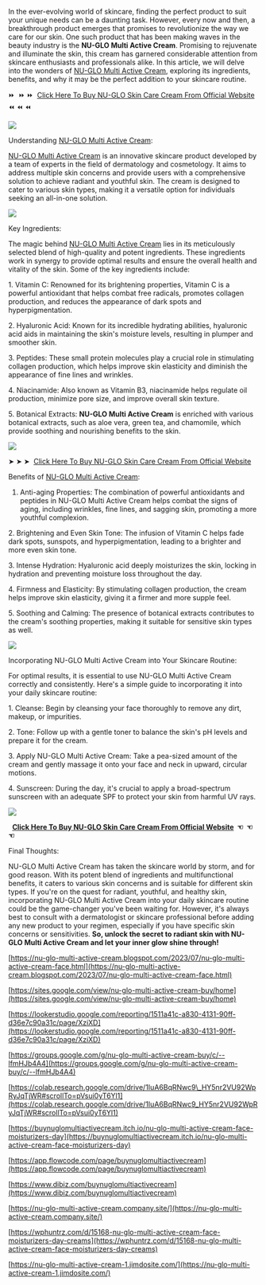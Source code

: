 In the ever-evolving world of skincare, finding the perfect product to suit your unique needs can be a daunting task. However, every now and then, a breakthrough product emerges that promises to revolutionize the way we care for our skin. One such product that has been making waves in the beauty industry is the **NU-GLO Multi Active Cream**. Promising to rejuvenate and illuminate the skin, this cream has garnered considerable attention from skincare enthusiasts and professionals alike. In this article, we will delve into the wonders of [NU-GLO Multi Active Cream](https://sites.google.com/view/nu-glo-multi-active-cream-buy/home), exploring its ingredients, benefits, and why it may be the perfect addition to your skincare routine.

⏩  ⏩ ⏩  [Click Here To Buy NU-GLO Skin Care Cream From Official Website](https://www.glitco.com/get-nu-glo-skin-care-cream) ⏪ ⏪ ⏪

[![](https://blogger.googleusercontent.com/img/b/R29vZ2xl/AVvXsEh1b5OtFcsqifeLTF2QUPW4tdoEc29iqr7i5Ok3IFuWo3vo8tDSOoyZyeMh1YR4pLz7kXqDnatFA6fCHj-A0AE_KTCr-_dHx5URpYDAlMxReFyWqqujLlkNynDoAPBcR8zkd2YwWrUkkwkVin1ikvASYTW7YVpYFs40HibrzuQib895LMELwB2IBtAe6NHd/w640-h360/Screenshot%20(932).png)](https://www.glitco.com/get-nu-glo-skin-care-cream)

Understanding [NU-GLO Multi Active Cream](https://colab.research.google.com/drive/1IuA6BqRNwc9_HY5nr2VU92WpRyJqTjWR#scrollTo=pVsui0yT6Yl1):

[NU-GLO Multi Active Cream](https://groups.google.com/g/nu-glo-multi-active-cream-buy/c/--lfmHJb4A4) is an innovative skincare product developed by a team of experts in the field of dermatology and cosmetology. It aims to address multiple skin concerns and provide users with a comprehensive solution to achieve radiant and youthful skin. The cream is designed to cater to various skin types, making it a versatile option for individuals seeking an all-in-one solution.

[![](https://blogger.googleusercontent.com/img/b/R29vZ2xl/AVvXsEi-1XuInHBGRHhT1P0cBtHRxBvRQ1_WsAQ3w3GPUm48XnJ_tJCylKcR1eb8pFTnD8Xp8PyRTeych19TmQKIm-Ovj8CalFH9NfP9h2-CZLm8PROJkyleMrdUoU7Tc5utOkugVuuxCAhdr-3jHElscb0-Psx3Yjq2xFR0t8R00YMcgmamSY5-tIZ9HZZolKr1/w640-h410/Screenshot%20(933).png)](https://www.glitco.com/get-nu-glo-skin-care-cream)

Key Ingredients:

The magic behind [NU-GLO Multi Active Cream](https://lookerstudio.google.com/reporting/1511a41c-a830-4131-90ff-d36e7c90a31c/page/XziXD) lies in its meticulously selected blend of high-quality and potent ingredients. These ingredients work in synergy to provide optimal results and ensure the overall health and vitality of the skin. Some of the key ingredients include:

1\. Vitamin C: Renowned for its brightening properties, Vitamin C is a powerful antioxidant that helps combat free radicals, promotes collagen production, and reduces the appearance of dark spots and hyperpigmentation.

2\. Hyaluronic Acid: Known for its incredible hydrating abilities, hyaluronic acid aids in maintaining the skin's moisture levels, resulting in plumper and smoother skin.

3\. Peptides: These small protein molecules play a crucial role in stimulating collagen production, which helps improve skin elasticity and diminish the appearance of fine lines and wrinkles.

4\. Niacinamide: Also known as Vitamin B3, niacinamide helps regulate oil production, minimize pore size, and improve overall skin texture.

5\. Botanical Extracts: **NU-GLO Multi Active Cream** is enriched with various botanical extracts, such as aloe vera, green tea, and chamomile, which provide soothing and nourishing benefits to the skin.

[![](https://blogger.googleusercontent.com/img/b/R29vZ2xl/AVvXsEigZC0W0eAnW8pYjj7IQRdQ7g4Jv3keGOj5iK4uFLetaQAO4lKFYxqI72c2IMlr-Y4GysyHxLXRiwDOE8Q2SD7JGCISegM2PvmluAgUi9wMjbcY7tEycVSfFTz8J9KYz-YHXdfgTJ65Tyz5SFViYIOiW21VvRCLzGqyJ5bmvGNwcn21nv9hRCkiIZqwwSkm/w640-h288/Screenshot%20(936).png)](https://www.glitco.com/get-nu-glo-skin-care-cream)

➤ ➤ ➤  [Click Here To Buy NU-GLO Skin Care Cream From Official Website](https://www.glitco.com/get-nu-glo-skin-care-cream) 

Benefits of [NU-GLO Multi Active Cream](https://sites.google.com/view/nu-glo-multi-active-cream-buy/home):

1. Anti-aging Properties: The combination of powerful antioxidants and peptides in NU-GLO Multi Active Cream helps combat the signs of aging, including wrinkles, fine lines, and sagging skin, promoting a more youthful complexion.

2\. Brightening and Even Skin Tone: The infusion of Vitamin C helps fade dark spots, sunspots, and hyperpigmentation, leading to a brighter and more even skin tone.

3\. Intense Hydration: Hyaluronic acid deeply moisturizes the skin, locking in hydration and preventing moisture loss throughout the day.

4\. Firmness and Elasticity: By stimulating collagen production, the cream helps improve skin elasticity, giving it a firmer and more supple feel.

5\. Soothing and Calming: The presence of botanical extracts contributes to the cream's soothing properties, making it suitable for sensitive skin types as well.

[![](https://blogger.googleusercontent.com/img/b/R29vZ2xl/AVvXsEgrUQslu00yff6eK4-5IHOQEbD9KpClhwe9EqsM7sS8xXuxC9FxKZzObuFcvTarRWumMkQVJ5XBjk-AjzjEoJS7hRyc7ruXGxcE9YM-UvO6oSx_nSecbOAyXEEhfrcdziNQcbvQwgIAHNWwuKIVXDXwqH5tXnJpmCIBql9dzuHhv0iXAYv0nwai96yJ0B3-/w640-h386/Screenshot%20(934).png)](https://www.glitco.com/get-nu-glo-skin-care-cream)

Incorporating NU-GLO Multi Active Cream into Your Skincare Routine:

For optimal results, it is essential to use NU-GLO Multi Active Cream correctly and consistently. Here's a simple guide to incorporating it into your daily skincare routine:

1\. Cleanse: Begin by cleansing your face thoroughly to remove any dirt, makeup, or impurities.

2\. Tone: Follow up with a gentle toner to balance the skin's pH levels and prepare it for the cream.

3\. Apply NU-GLO Multi Active Cream: Take a pea-sized amount of the cream and gently massage it onto your face and neck in upward, circular motions.

4\. Sunscreen: During the day, it's crucial to apply a broad-spectrum sunscreen with an adequate SPF to protect your skin from harmful UV rays.

[![](https://blogger.googleusercontent.com/img/b/R29vZ2xl/AVvXsEh1P5A53HJJqOTeoBa3X0b5thwFO2z7F9riJcbG2yb8Os4ZzXQOpxk34lBSm5LYU12IdmtoUmaWDVT42nWA18tu3Zb76mELhaPBk9ACF877ixWPpyHA7X-JUKuMC7Fh59a29RYycq8-11ouoQnqsGXAt1IfHMtqc8Vrfz3vN6ownCNsaOxB6lsT5HTw3RzC/w640-h300/Screenshot%20(935).png)](https://www.glitco.com/get-nu-glo-skin-care-cream)

  **[Click Here To Buy NU-GLO Skin Care Cream From Official Website](https://www.glitco.com/get-nu-glo-skin-care-cream)  ☜  ☜  ☜**

Final Thoughts:

NU-GLO Multi Active Cream has taken the skincare world by storm, and for good reason. With its potent blend of ingredients and multifunctional benefits, it caters to various skin concerns and is suitable for different skin types. If you're on the quest for radiant, youthful, and healthy skin, incorporating NU-GLO Multi Active Cream into your daily skincare routine could be the game-changer you've been waiting for. However, it's always best to consult with a dermatologist or skincare professional before adding any new product to your regimen, especially if you have specific skin concerns or sensitivities. **So, unlock the secret to radiant skin with NU-GLO Multi Active Cream and let your inner glow shine through!**

[https://nu-glo-multi-active-cream.blogspot.com/2023/07/nu-glo-multi-active-cream-face.html](https://nu-glo-multi-active-cream.blogspot.com/2023/07/nu-glo-multi-active-cream-face.html)

[https://sites.google.com/view/nu-glo-multi-active-cream-buy/home](https://sites.google.com/view/nu-glo-multi-active-cream-buy/home)

[https://lookerstudio.google.com/reporting/1511a41c-a830-4131-90ff-d36e7c90a31c/page/XziXD](https://lookerstudio.google.com/reporting/1511a41c-a830-4131-90ff-d36e7c90a31c/page/XziXD)

[https://groups.google.com/g/nu-glo-multi-active-cream-buy/c/--lfmHJb4A4](https://groups.google.com/g/nu-glo-multi-active-cream-buy/c/--lfmHJb4A4)

[https://colab.research.google.com/drive/1IuA6BqRNwc9\_HY5nr2VU92WpRyJqTjWR#scrollTo=pVsui0yT6Yl1](https://colab.research.google.com/drive/1IuA6BqRNwc9_HY5nr2VU92WpRyJqTjWR#scrollTo=pVsui0yT6Yl1)

[https://buynuglomultiactivecream.itch.io/nu-glo-multi-active-cream-face-moisturizers-day](https://buynuglomultiactivecream.itch.io/nu-glo-multi-active-cream-face-moisturizers-day)

[https://app.flowcode.com/page/buynuglomultiactivecream](https://app.flowcode.com/page/buynuglomultiactivecream)

[https://www.dibiz.com/buynuglomultiactivecream](https://www.dibiz.com/buynuglomultiactivecream)

[https://nu-glo-multi-active-cream.company.site/](https://nu-glo-multi-active-cream.company.site/)

[https://wphuntrz.com/d/15168-nu-glo-multi-active-cream-face-moisturizers-day-creams](https://wphuntrz.com/d/15168-nu-glo-multi-active-cream-face-moisturizers-day-creams)

[https://nu-glo-multi-active-cream-1.jimdosite.com/](https://nu-glo-multi-active-cream-1.jimdosite.com/)

